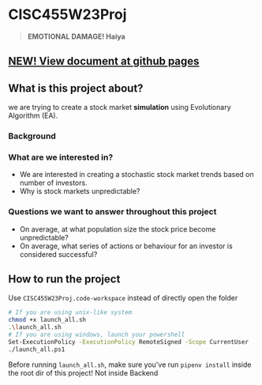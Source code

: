 # CISC455W23Proj
> **EMOTIONAL DAMAGE! Haiya**

## [NEW! View document at github pages](https://somiona.github.io/CISC455W23Proj/)

## What is this project about?
we are trying to create a stock market **simulation** using Evolutionary Algorithm (EA).

### Background

### What are we interested in?
- We are interested in creating a stochastic stock market trends based on number of investors.
- Why is stock markets unpredictable?

### Questions we want to answer throughout this project
- On average, at what population size the stock price become unpredictable?
- On average, what series of actions or behaviour for an investor is considered successful?

## How to run the project
Use `CISC455W23Proj.code-workspace` instead of directly open the folder

```bash
# If you are using unix-like system
chmod +x launch_all.sh
.\launch_all.sh
# If you are using windows, launch your powershell
Set-ExecutionPolicy -ExecutionPolicy RemoteSigned -Scope CurrentUser
./launch_all.ps1
```

Before running `launch_all.sh`, make sure you've run `pipenv install` inside the root dir of this project!
Not inside Backend